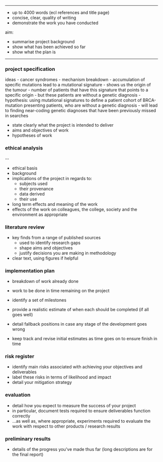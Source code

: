 

---
- up to 4000 words (ecl references and title page)
- concise, clear, quality of writing
- demonstrate the work you have conducted

aim:
- summarise project background
- show what has been achieved so far
- show what the plan is
---

### project specification

ideas
	- cancer syndromes - mechanism breakdown
	- accumulation of specific mutations lead to a mutational signature - shows us the origin of the tumour
	- number of patients that have this signature that points to a specific origin
	- but these patients are without a genetic diagnosis
	- hypothesis: using mutational signatures to define a patient cohort of BRCA-mutation presenting patients, who are without a genetic diagnosis
	- will lead to finding near-coding genetic diagnoses that have been previously missed in searches
- state clearly what the project is intended to deliver
- aims and objectives of work
- hypotheses of work

### ethical analysis

--
- ethical basis
- background
- implications of the project in regards to:
  -  subjects used
  -  their provenance
  -  data derived
  -  their use
-  long term effects and meaning of the work
-  effects of the work on colleagues, the college, society and the environment as appropriate

### literature review
- key finds from a range of published sources
  - used to identify research gaps
  - shape aims and objectives
  - justify decisions you are making in methodology
- clear text, using figures if helpful
### implementation plan
- breakdown of work already done
- work to be done in time remaining on the project
  
- identify a set of milestones
- provide a realistic estimate of when each should be completed (if all goes well)
- detail fallback positions in case any stage of the development goes wrong
- keep track and revise initial estimates as time goes on to ensure finish in time

### risk register
- identify main risks associated with achieving your objectives and deliverables
- label these risks in terms of likelihood and impact
- detail your mitigation strategy
### evaluation
- detail how you expect to measure the success of your project
- in particular, document tests required to ensure deliverables function correctly
- ...as well as, where appropriate, experiments required to evaluate the work with respect to other products / research results

### preliminary results
- details of the progress you've made thus far (long descriptions are for the final report)
